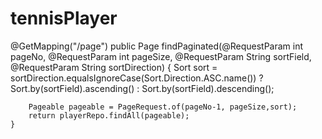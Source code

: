 # tennisPlayer

@GetMapping("/page")
	public Page<Players> findPaginated(@RequestParam int pageNo,
									   @RequestParam int pageSize,
									   @RequestParam String sortField,
									   @RequestParam String sortDirection) 
	{
		Sort sort = sortDirection.equalsIgnoreCase(Sort.Direction.ASC.name()) ? Sort.by(sortField).ascending() :
			Sort.by(sortField).descending();
			
		Pageable pageable = PageRequest.of(pageNo-1, pageSize,sort);
		return playerRepo.findAll(pageable);
	}
